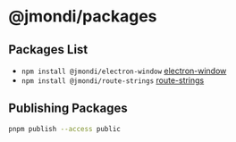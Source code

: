 # @jmondi/packages

## Packages List

* `npm install @jmondi/electron-window` [electron-window](./packages/electron-window)
* `npm install @jmondi/route-strings` [route-strings](./packages/route-strings)

## Publishing Packages

```bash
pnpm publish --access public
```
